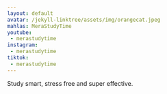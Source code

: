 ```yaml
---
layout: default
avatar: /jekyll-linktree/assets/img/orangecat.jpeg
mahlas: MeraStudyTime
youtube: 
 - merastudytime
instagram: 
 - merastudytime
tiktok:
 - merastudytime
---
```


Study smart, stress free and super effective.
